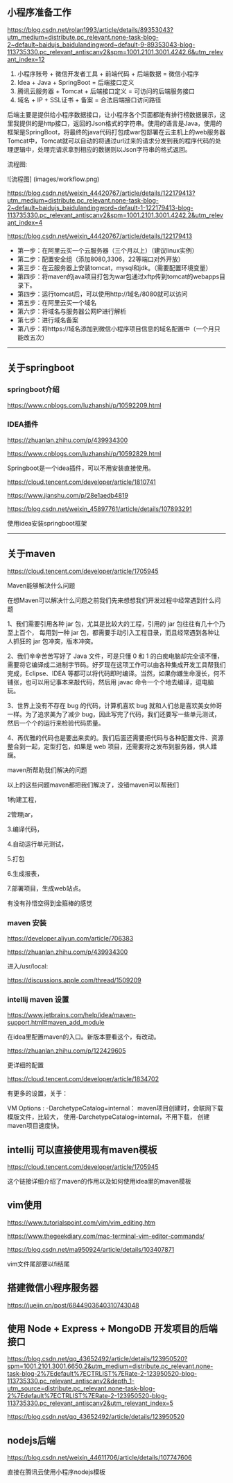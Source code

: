 ## 小程序准备工作

https://blog.csdn.net/rolan1993/article/details/89353043?utm_medium=distribute.pc_relevant.none-task-blog-2~default~baidujs_baidulandingword~default-9-89353043-blog-113735330.pc_relevant_antiscanv2&spm=1001.2101.3001.4242.6&utm_relevant_index=12

1) 小程序账号 + 微信开发者工具 + 前端代码 + 后端数据 = 微信小程序
2) Idea + Java + SpringBoot = 后端接口定义
3) 腾讯云服务器 + Tomcat + 后端接口定义 = 可访问的后端服务接口
4) 域名 + IP + SSL证书 + 备案 = 合法后端接口访问路径

后端主要是提供给小程序数据接口，让小程序各个页面都能有排行榜数据展示，这里我提供的是http接口，返回的Json格式的字符串。使用的语言是Java，使用的框架是SpringBoot，将最终的java代码打包成war包部署在云主机上的web服务器Tomcat中，Tomcat就可以自动的将通过url过来的请求分发到我的程序代码的处理逻辑中，处理完请求拿到相应的数据则以Json字符串的格式返回。

流程图:

![流程图] (images/workflow.png)

https://blog.csdn.net/weixin_44420767/article/details/122179413?utm_medium=distribute.pc_relevant.none-task-blog-2~default~baidujs_baidulandingword~default-1-122179413-blog-113735330.pc_relevant_antiscanv2&spm=1001.2101.3001.4242.2&utm_relevant_index=4

https://blog.csdn.net/weixin_44420767/article/details/122179413

- 第一步：在阿里云买一个云服务器（三个月以上）（建议linux实例）
- 第二步：配置安全组（添加8080,3306，22等端口对外开放）
- 第三步：在云服务器上安装tomcat，mysql和jdk。（需要配置环境变量）
- 第四步：将maven的java项目打包为war包通过xftp传到tomcat的webapps目录下。
- 第四步：运行tomcat后，可以使用http://域名/8080就可以访问
- 第五步：在阿里云买一个域名
- 第六步：将域名与服务器公网IP进行解析
- 第七步：进行域名备案
- 第八步：将https://域名添加到微信小程序项目信息的域名配置中（一个月只能改五次）


---

## 关于springboot

### springboot介绍

https://www.cnblogs.com/luzhanshi/p/10592209.html

### IDEA插件

https://zhuanlan.zhihu.com/p/439934300

https://www.cnblogs.com/luzhanshi/p/10592829.html

Springboot是一个idea插件，可以不用安装直接使用。

https://cloud.tencent.com/developer/article/1810741

https://www.jianshu.com/p/28e1aedb4819

https://blog.csdn.net/weixin_45897761/article/details/107893291

使用idea安装springboot框架

---

## 关于maven

https://cloud.tencent.com/developer/article/1705945

Maven能够解决什么问题

在想Maven可以解决什么问题之前我们先来想想我们开发过程中经常遇到什么问题

 1、我们需要引用各种 jar 包，尤其是比较大的工程，引用的 jar 包往往有几十个乃至上百个， 每用到一种 jar 包，都需要手动引入工程目录，而且经常遇到各种让人抓狂的 jar 包冲突，版本冲突。

 2、我们辛辛苦苦写好了 Java 文件，可是只懂 0 和 1 的白痴电脑却完全读不懂，需要将它编译成二进制字节码。好歹现在这项工作可以由各种集成开发工具帮我们完成，Eclipse、IDEA 等都可以将代码即时编译。当然，如果你嫌生命漫长，何不铺张，也可以用记事本来敲代码，然后用 javac 命令一个个地去编译，逗电脑玩。

 3、世界上没有不存在 bug 的代码，计算机喜欢 bug 就和人们总是喜欢美女帅哥一样。为了追求美为了减少 bug，因此写完了代码，我们还要写一些单元测试，然后一个个的运行来检验代码质量。

 4、再优雅的代码也是要出来卖的。我们后面还需要把代码与各种配置文件、资源整合到一起，定型打包，如果是 web 项目，还需要将之发布到服务器，供人蹂躏。

 maven所帮助我们解决的问题

 以上的这些问题maven都把我们解决了，没错maven可以帮我们

 1构建工程，

 2管理jar，

 3.编译代码，

 4.自动运行单元测试，

 5.打包

 6.生成报表，

 7.部署项目，生成web站点。

 有没有孙悟空得到金箍棒的感觉

### maven 安装

https://developer.aliyun.com/article/706383

https://zhuanlan.zhihu.com/p/439934300

进入/usr/local:

https://discussions.apple.com/thread/1509209

### intellij maven 设置

https://www.jetbrains.com/help/idea/maven-support.html#maven_add_module

在idea里配置maven的入口。新版本要看这个，有改动。

https://zhuanlan.zhihu.com/p/122429605

更详细的配置

https://cloud.tencent.com/developer/article/1834702

有更多的设置，关于：

VM Options : -DarchetypeCatalog=internal： maven项目创建时，会联网下载模版文件，比较大， 使用-DarchetypeCatalog=internal，不用下载， 创建maven项目速度快。

## intellij 可以直接使用现有maven模板

https://cloud.tencent.com/developer/article/1705945

这个链接详细介绍了maven的作用以及如何使用idea里的maven模板

## vim使用

https://www.tutorialspoint.com/vim/vim_editing.htm

https://www.thegeekdiary.com/mac-terminal-vim-editor-commands/

https://blog.csdn.net/ma950924/article/details/103407871

vim文件尾部要以fi结尾


## 搭建微信小程序服务器

https://juejin.cn/post/6844903640310743048

## 使用 Node + Express + MongoDB 开发项目的后端接口

https://blog.csdn.net/qq_43652492/article/details/123950520?spm=1001.2101.3001.6650.2&utm_medium=distribute.pc_relevant.none-task-blog-2%7Edefault%7ECTRLIST%7ERate-2-123950520-blog-113735330.pc_relevant_antiscanv2&depth_1-utm_source=distribute.pc_relevant.none-task-blog-2%7Edefault%7ECTRLIST%7ERate-2-123950520-blog-113735330.pc_relevant_antiscanv2&utm_relevant_index=5

https://blog.csdn.net/qq_43652492/article/details/123950520

## nodejs后端

https://blog.csdn.net/weixin_44611706/article/details/107747606

直接在腾讯云使用小程序nodejs模板

